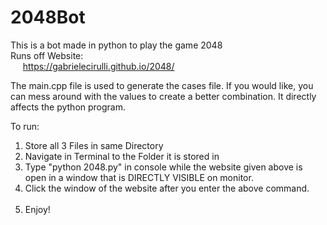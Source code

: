 # 2048Bot
This is a bot made in python to play the game 2048<br>
Runs off Website:<br>
&nbsp;&nbsp;&nbsp;&nbsp;&nbsp;https://gabrielecirulli.github.io/2048/

The main.cpp file is used to generate the cases file. If you would like, you can mess around with the values 
  to create a better combination. It directly affects the python program.
 
 To run:<br>
1. Store all 3 Files in same Directory<br>
2. Navigate in Terminal to the Folder it is stored in<br>
3. Type "python 2048.py" in console while the website given above is open in a window that is DIRECTLY VISIBLE on monitor.<br>
4. Click the window of the website after you enter the above command.<br><br>
5. Enjoy!<br>
